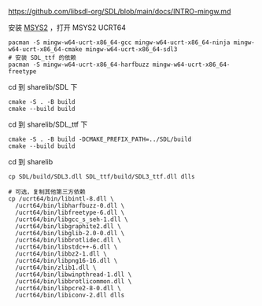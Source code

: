 https://github.com/libsdl-org/SDL/blob/main/docs/INTRO-mingw.md

安装 [MSYS2](https://www.msys2.org/) ，打开 MSYS2 UCRT64

```
pacman -S mingw-w64-ucrt-x86_64-gcc mingw-w64-ucrt-x86_64-ninja mingw-w64-ucrt-x86_64-cmake mingw-w64-ucrt-x86_64-sdl3
# 安装 SDL_ttf 的依赖
pacman -S mingw-w64-ucrt-x86_64-harfbuzz mingw-w64-ucrt-x86_64-freetype
```

cd 到 sharelib/SDL 下

```
cmake -S . -B build
cmake --build build
```

cd 到 sharelib/SDL_ttf 下

```
cmake -S . -B build -DCMAKE_PREFIX_PATH=../SDL/build
cmake --build build
```

cd 到 sharelib

```shell
cp SDL/build/SDL3.dll SDL_ttf/build/SDL3_ttf.dll dlls

# 可选，复制其他第三方依赖
cp /ucrt64/bin/libintl-8.dll \
  /ucrt64/bin/libharfbuzz-0.dll \
  /ucrt64/bin/libfreetype-6.dll \
  /ucrt64/bin/libgcc_s_seh-1.dll \
  /ucrt64/bin/libgraphite2.dll \
  /ucrt64/bin/libglib-2.0-0.dll \
  /ucrt64/bin/libbrotlidec.dll \
  /ucrt64/bin/libstdc++-6.dll \
  /ucrt64/bin/libbz2-1.dll \
  /ucrt64/bin/libpng16-16.dll \
  /ucrt64/bin/zlib1.dll \
  /ucrt64/bin/libwinpthread-1.dll \
  /ucrt64/bin/libbrotlicommon.dll \
  /ucrt64/bin/libpcre2-8-0.dll \
  /ucrt64/bin/libiconv-2.dll dlls
```
